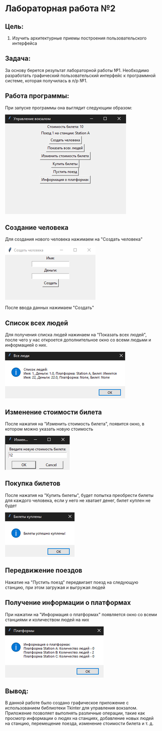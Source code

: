 # Лабораторная работа №2

## Цель: 
1. Изучить архитектурные приемы построения пользовательского интерфейса

## Задача:
За основу берется результат лабораторной работы №1. Необходимо разработать графический пользовательский интерфейс к программной системе, которая получилась в л/р №1.

## Работа программы:
При запуске программы она выглядит следующим образом:

![img.png](../picture/img.png)

## Создание человека
Для создания нового человека нажимаем на "Создать человека"

![img_1.png](../picture/img_1.png)

После ввода данных нажимаем "Создать"

## Список всех людей
Для получения списка людей нажинаем на "Показать всех людей", после чего у нас откроется дополнительное окно со всеми людьми и информацией о них.

![img_2.png](../picture/img_2.png)

## Изменение стоимости билета
После нажатия на "Изменить стоимость билета", появится окно, в котором можно указать новую стоимость

![img_3.png](../picture/img_3.png)

## Покупка билетов
После нажатия на "Купить билеты", будет попытка преобрести билеты для каждого человека, если у него не хватает денег, билет куплен не будет

![img_4.png](../picture/img_4.png)

## Передвижение поездов
Нажатие на "Пустить поезд" передвигает поезд на следующую станцию, при этом загружая и выгружая людей

## Получение информации о платформах

При нажатии на "Информация о платформах" появляется окно со всеми станциями и количеством людей на них

![img_5.png](../picture/img_5.png)

## Вывод:
В данной работе было создано графическое приложение с использованием библиотеки Tkinter для управления вокзалом. Приложение позволяет выполнять различные операции, такие как просмотр информации о людях на станциях, добавление новых людей на станцию, перемещение поезда, изменение стоимости билета и т. д.
